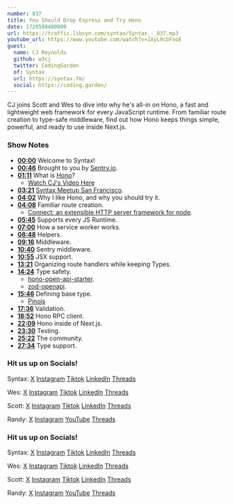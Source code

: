 ```yaml
---
number: 837
title: You Should Drop Express and Try Hono
date: 1729508400000
url: https://traffic.libsyn.com/syntax/Syntax_-_837.mp3
youtube_url: https://www.youtube.com/watch?v=1XyL9cbFooE
guest:
  name: CJ Reynolds
  github: w3cj
  twitter: CodingGarden
  of: Syntax
  url: https://syntax.fm/
  social: https://coding.garden/
---
```


CJ joins Scott and Wes to dive into why he's all-in on Hono, a fast and lightweight web framework for every JavaScript runtime. From familiar route creation to type-safe middleware, find out how Hono keeps things simple, powerful, and ready to use inside Next.js.

### Show Notes

* **[00:00](#t=00:00)** Welcome to Syntax!
* **[00:46](#t=00:46)** Brought to you by [Sentry.io](https://sentry.io/syntax).
* **[01:11](#t=01:11)** What is [Hono](https://hono.dev/)?
    * [Watch CJ's Video Here](https://www.youtube.com/watch?v=QDgdUtd6ZRs)
* **[03:21](#t=03:21)** [Syntax Meetup San Francisco](https://www.eventbrite.com/e/san-francisco-syntax-meetup-tickets-982091250367).
* **[04:02](#t=04:02)** Why I like Hono, and why you should try it.
* **[04:08](#t=04:08)** Familiar route creation.
    * [Connect: an extensible HTTP server framework for node](https://www.npmjs.com/package/connect).
* **[05:45](#t=05:45)** Supports every JS Runtime.
* **[07:00](#t=07:00)** How a service worker works.
* **[08:48](#t=08:48)** Helpers.
* **[09:16](#t=09:16)** Middleware.
* **[10:40](#t=10:40)** Sentry middleware.
* **[10:55](#t=10:55)** JSX support.
* **[13:21](#t=13:21)** Organizing route handlers while keeping Types.
* **[14:24](#t=14:24)** Type safety.
    * [hono-open-api-starter](https://github.com/w3cj/hono-open-api-starter).
    * [zod-openapi](https://hono.dev/examples/zod-openapi).
* **[15:46](#t=15:46)** Defining base type.
    * [Pinojs](https://github.com/pinojs/pino/blob/main/docs/web.md)
* **[17:36](#t=17:36)** Validation.
* **[18:52](#t=18:52)** Hono RPC client.
* **[22:09](#t=22:09)** Hono inside of Next.js.
* **[23:30](#t=23:30)** Testing.
* **[25:22](#t=25:22)** The community.
* **[27:34](#t=27:34)** Type support.
  
### Hit us up on Socials!

Syntax: [X](https://twitter.com/syntaxfm) [Instagram](https://www.instagram.com/syntax_fm/) [Tiktok](https://www.tiktok.com/@syntaxfm) [LinkedIn](https://www.linkedin.com/company/96077407/admin/feed/posts/) [Threads](https://www.threads.net/@syntax_fm)

Wes: [X](https://twitter.com/wesbos) [Instagram](https://www.instagram.com/wesbos/) [Tiktok](https://www.tiktok.com/@wesbos) [LinkedIn](https://www.linkedin.com/in/wesbos/) [Threads](https://www.threads.net/@wesbos)

Scott: [X](https://twitter.com/stolinski) [Instagram](https://www.instagram.com/stolinski/) [Tiktok](https://www.tiktok.com/@stolinski) [LinkedIn](https://www.linkedin.com/in/stolinski/) [Threads](https://www.threads.net/@stolinski)

Randy: [X](https://twitter.com/randyrektor) [Instagram](https://www.instagram.com/randyrektor/) [YouTube](https://www.youtube.com/@randyrektor) [Threads](https://www.threads.net/@randyrektor)

### Hit us up on Socials!

Syntax: [X](https://twitter.com/syntaxfm) [Instagram](https://www.instagram.com/syntax_fm/) [Tiktok](https://www.tiktok.com/@syntaxfm) [LinkedIn](https://www.linkedin.com/company/96077407/admin/feed/posts/) [Threads](https://www.threads.net/@syntax_fm)

Wes: [X](https://twitter.com/wesbos) [Instagram](https://www.instagram.com/wesbos/) [Tiktok](https://www.tiktok.com/@wesbos) [LinkedIn](https://www.linkedin.com/in/wesbos/) [Threads](https://www.threads.net/@wesbos)

Scott: [X](https://twitter.com/stolinski) [Instagram](https://www.instagram.com/stolinski/) [Tiktok](https://www.tiktok.com/@stolinski) [LinkedIn](https://www.linkedin.com/in/stolinski/) [Threads](https://www.threads.net/@stolinski)

Randy: [X](https://twitter.com/randyrektor) [Instagram](https://www.instagram.com/randyrektor/) [YouTube](https://www.youtube.com/@randyrektor) [Threads](https://www.threads.net/@randyrektor)
